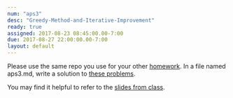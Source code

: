 ```yaml
---
num: "aps3"
desc: "Greedy-Method-and-Iterative-Improvement"
ready: true
assigned: 2017-08-23 08:45:00.00-7:00
due: 2017-08-27 22:00:00.00-7:00
layout: default
---
```


Please use the same repo you use for your other [homework](/hwk/h01/). In a file named aps3.md, write a solution to [these problems](/hwk/aps3/aps3problems.pdf).

You may find it helpful to refer to the [slides from class](/hwk/aps3/aps3NotesAug23.pptx).
